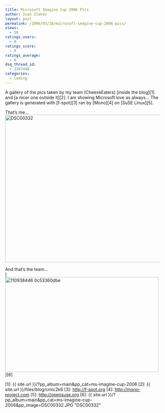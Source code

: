 ```yaml
---
title: Microsoft Imagine Cup 2006 Pics
author: Ivan Zlatev
layout: post
permalink: /2006/03/16/microsoft-imagine-cup-2006-pics/
views:
  - 18
ratings_users:
  - 0
ratings_score:
  - 0
ratings_average:
  - 0
dsq_thread_id:
  - 1367449
categories:
  - Coding
---
```

A gallery of the pics taken by my team (CheeseEaters) [inside the blog][1] and [a nicer one outside it][2]. I am showing Microsoft love as always&#8230; The gallery is generated with [f-spot][3] ran by [Mono][4] on [SuSE Linux][5].

That&#8217;s me&#8230;  
<img src="{{ site.url }}/wp-content/photos/DSC00332.JPG" alt="DSC00332" width="640" height="480" class="pp_empty" /></p> 

And that&#8217;s the team&#8230;  
</a>[<img src="{{ site.url }}/wp-content/photos/110938446_0c53360dbe.jpg" alt="110938446 0c53360dbe" width="500" height="309" class="pp_empty" />][6]

 [1]: {{ site.url }}/?pp_album=main&#038;pp_cat=ms-imagine-cup-2006
 [2]: {{ site.url }}/files/blog/cmic2k6
 [3]: http://f-spot.org
 [4]: http://mono-project.com
 [5]: http://opensuse.org
 [6]: {{ site.url }}/?pp_album=main&pp_cat=ms-imagine-cup-2006&pp_image=DSC00332.JPG "DSC00332"